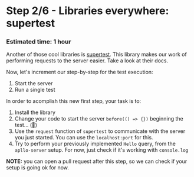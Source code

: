 # Step 2/6 - Libraries everywhere: supertest
### Estimated time: 1 hour

Another of those cool libraries is [supertest](https://github.com/visionmedia/supertest). This library makes our work of performing requests to the server easier. Take a look at their docs.

Now, let's increment our step-by-step for the test execution:

1. Start the server
1. Run a single test

In order to acomplish this new first step, your task is to:

1. Install the library
2. Change your code to start the server `before(() => {})` beginning the test... (🤣)
2. Use the `request` function of `supertest` to communicate with the server you just started. You can use the `localhost:port` for this.
3. Try to perform your previously implemented `Hello` query, from the `apllo-server` setup. For now, just check if it's working with `console.log`

**NOTE:** you can open a pull request after this step, so we can check if your setup is going ok for now.
